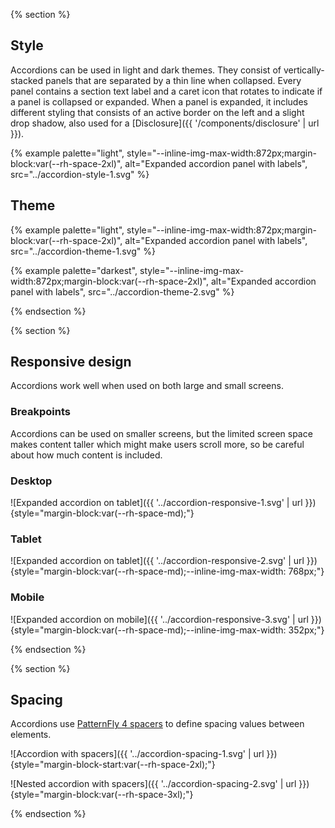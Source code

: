 {% section %}
## Style

Accordions can be used in light and dark themes. They consist of 
vertically-stacked panels that are separated by a thin line when collapsed. 
Every panel contains a section text label and a caret icon that rotates to 
indicate if a panel is collapsed or expanded. When a panel is expanded, it 
includes different styling that consists of an active border on the left and a 
slight drop shadow, also used for a [Disclosure]({{ '/components/disclosure' | 
url }}).

{% example palette="light",
           style="--inline-img-max-width:872px;margin-block:var(--rh-space-2xl)",
           alt="Expanded accordion panel with labels",
           src="../accordion-style-1.svg" %}

## Theme

{% example palette="light",
           style="--inline-img-max-width:872px;margin-block:var(--rh-space-2xl)",
           alt="Expanded accordion panel with labels",
           src="../accordion-theme-1.svg" %}

{% example palette="darkest",
           style="--inline-img-max-width:872px;margin-block:var(--rh-space-2xl)",
           alt="Expanded accordion panel with labels",
           src="../accordion-theme-2.svg" %}

{% endsection %}

{% section %}
## Responsive design

Accordions work well when used on both large and small screens.

### Breakpoints

Accordions can be used on smaller screens, but the limited screen space makes 
content taller which might make users scroll more, so be careful about how much 
content is included.

### Desktop

![Expanded accordion on tablet]({{ '../accordion-responsive-1.svg' | url }}) {style="margin-block:var(--rh-space-md);"}

### Tablet

![Expanded accordion on tablet]({{ '../accordion-responsive-2.svg' | url }}) {style="margin-block:var(--rh-space-md);--inline-img-max-width: 768px;"}

### Mobile

![Expanded accordion on mobile]({{ '../accordion-responsive-3.svg' | url }}) {style="margin-block:var(--rh-space-md);--inline-img-max-width: 352px;"}

{% endsection %}

{% section %}
## Spacing

Accordions use [PatternFly 4 spacers][spacers] to define spacing values between 
elements.

![Accordion with spacers]({{ '../accordion-spacing-1.svg' | url }}) {style="margin-block-start:var(--rh-space-2xl);"}

![Nested accordion with spacers]({{ '../accordion-spacing-2.svg' | url }}) {style="margin-block:var(--rh-space-3xl);"}

[spacers]: https://www.patternfly.org/v4/guidelines/spacers
{% endsection %}
